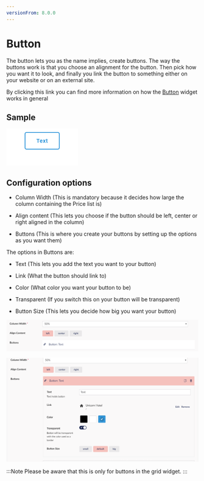 ```yaml
---
versionFrom: 8.0.0
---
```


# Button

The button lets you as the name implies, create buttons. The way the buttons work is that you choose an alignment for the button.
Then pick how you want it to look, and finally you link the button to something either on your website or on an external site.

By clicking this link you can find more information on how the [Button](../../Buttons/index.md) widget works in general

## Sample

![Button Frontend](images/Button-Frontend.png)

## Configuration options

- Column Width (This is mandatory because it decides how large the column containing the Price list is)

- Align content (This lets you choose if the button should be left, center or right aligned in the column)

- Buttons (This is where you create your buttons by setting up the options as you want them)

The options in Buttons are:

- Text (This lets you add the text you want to your button)

- Link (What the button should link to)

- Color (What color you want your button to be)

- Transparent (If you switch this on your button will be transparent)

- Button Size (This lets you decide how big you want your button)

![Button Backoffice](images/Button-Backoffice.png)

![Button Options Backoffice](images/Button-Options-Backoffice.png)

:::Note
Please be aware that this is only for buttons in the grid widget.
:::